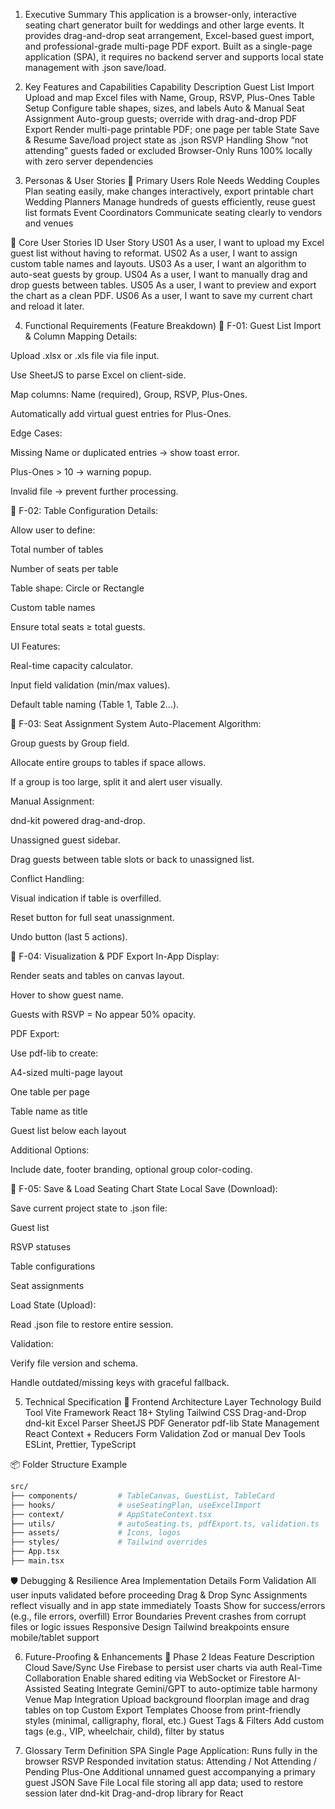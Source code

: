1. Executive Summary
This application is a browser-only, interactive seating chart generator built for weddings and other large events. It provides drag-and-drop seat arrangement, Excel-based guest import, and professional-grade multi-page PDF export. Built as a single-page application (SPA), it requires no backend server and supports local state management with .json save/load.

2. Key Features and Capabilities
Capability	Description
Guest List Import	Upload and map Excel files with Name, Group, RSVP, Plus-Ones
Table Setup	Configure table shapes, sizes, and labels
Auto & Manual Seat Assignment	Auto-group guests; override with drag-and-drop
PDF Export	Render multi-page printable PDF; one page per table
State Save & Resume	Save/load project state as .json
RSVP Handling	Show “not attending” guests faded or excluded
Browser-Only	Runs 100% locally with zero server dependencies

3. Personas & User Stories
🎯 Primary Users
Role	Needs
Wedding Couples	Plan seating easily, make changes interactively, export printable chart
Wedding Planners	Manage hundreds of guests efficiently, reuse guest list formats
Event Coordinators	Communicate seating clearly to vendors and venues

📘 Core User Stories
ID	User Story
US01	As a user, I want to upload my Excel guest list without having to reformat.
US02	As a user, I want to assign custom table names and layouts.
US03	As a user, I want an algorithm to auto-seat guests by group.
US04	As a user, I want to manually drag and drop guests between tables.
US05	As a user, I want to preview and export the chart as a clean PDF.
US06	As a user, I want to save my current chart and reload it later.

4. Functional Requirements (Feature Breakdown)
🔹 F-01: Guest List Import & Column Mapping
Details:

Upload .xlsx or .xls file via file input.

Use SheetJS to parse Excel on client-side.

Map columns: Name (required), Group, RSVP, Plus-Ones.

Automatically add virtual guest entries for Plus-Ones.

Edge Cases:

Missing Name or duplicated entries → show toast error.

Plus-Ones > 10 → warning popup.

Invalid file → prevent further processing.

🔹 F-02: Table Configuration
Details:

Allow user to define:

Total number of tables

Number of seats per table

Table shape: Circle or Rectangle

Custom table names

Ensure total seats ≥ total guests.

UI Features:

Real-time capacity calculator.

Input field validation (min/max values).

Default table naming (Table 1, Table 2…).

🔹 F-03: Seat Assignment System
Auto-Placement Algorithm:

Group guests by Group field.

Allocate entire groups to tables if space allows.

If a group is too large, split it and alert user visually.

Manual Assignment:

dnd-kit powered drag-and-drop.

Unassigned guest sidebar.

Drag guests between table slots or back to unassigned list.

Conflict Handling:

Visual indication if table is overfilled.

Reset button for full seat unassignment.

Undo button (last 5 actions).

🔹 F-04: Visualization & PDF Export
In-App Display:

Render seats and tables on canvas layout.

Hover to show guest name.

Guests with RSVP = No appear 50% opacity.

PDF Export:

Use pdf-lib to create:

A4-sized multi-page layout

One table per page

Table name as title

Guest list below each layout

Additional Options:

Include date, footer branding, optional group color-coding.

🔹 F-05: Save & Load Seating Chart State
Local Save (Download):

Save current project state to .json file:

Guest list

RSVP statuses

Table configurations

Seat assignments

Load State (Upload):

Read .json file to restore entire session.

Validation:

Verify file version and schema.

Handle outdated/missing keys with graceful fallback.

5. Technical Specification
🎯 Frontend Architecture
Layer	Technology
Build Tool	Vite
Framework	React 18+
Styling	Tailwind CSS
Drag-and-Drop	dnd-kit
Excel Parser	SheetJS
PDF Generator	pdf-lib
State Management	React Context + Reducers
Form Validation	Zod or manual
Dev Tools	ESLint, Prettier, TypeScript

📦 Folder Structure Example
```bash
src/
├── components/         # TableCanvas, GuestList, TableCard
├── hooks/              # useSeatingPlan, useExcelImport
├── context/            # AppStateContext.tsx
├── utils/              # autoSeating.ts, pdfExport.ts, validation.ts
├── assets/             # Icons, logos
├── styles/             # Tailwind overrides
├── App.tsx
├── main.tsx
```

🛡 Debugging & Resilience
Area	Implementation Details
Form Validation	All user inputs validated before proceeding
Drag & Drop Sync	Assignments reflect visually and in app state immediately
Toasts	Show for success/errors (e.g., file errors, overfill)
Error Boundaries	Prevent crashes from corrupt files or logic issues
Responsive Design	Tailwind breakpoints ensure mobile/tablet support

6. Future-Proofing & Enhancements
🚀 Phase 2 Ideas
Feature	Description
Cloud Save/Sync	Use Firebase to persist user charts via auth
Real-Time Collaboration	Enable shared editing via WebSocket or Firestore
AI-Assisted Seating	Integrate Gemini/GPT to auto-optimize table harmony
Venue Map Integration	Upload background floorplan image and drag tables on top
Custom Export Templates	Choose from print-friendly styles (minimal, calligraphy, floral, etc.)
Guest Tags & Filters	Add custom tags (e.g., VIP, wheelchair, child), filter by status

7. Glossary
Term	Definition
SPA	Single Page Application: Runs fully in the browser
RSVP	Responded invitation status: Attending / Not Attending / Pending
Plus-One	Additional unnamed guest accompanying a primary guest
JSON Save File	Local file storing all app data; used to restore session later
dnd-kit	Drag-and-drop library for React
